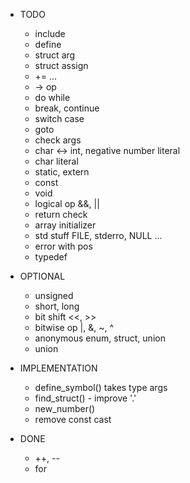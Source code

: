 * TODO
  - include
  - define
  - struct arg
  - struct assign
  - += ...
  - -> op
  - do while
  - break, continue
  - switch case
  - goto
  - check args
  - char <-> int, negative number literal
  - char literal
  - static, extern
  - const
  - void
  - logical op &&, ||
  - return check
  - array initializer
  - std stuff FILE, stderro, NULL ...
  - error with pos
  - typedef

* OPTIONAL
  - unsigned
  - short, long
  - bit shift <<, >>
  - bitwise op |, &, ~, ^
  - anonymous enum, struct, union
  - union

* IMPLEMENTATION
  - define_symbol() takes type args
  - find_struct() - improve '.'
  - new_number()
  - remove const cast

* DONE
  - ++, --
  - for
